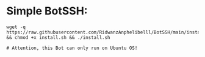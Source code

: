 # Simple BotSSH:

```
wget -q https://raw.githubusercontent.com/RidwanzAnphelibelll/BotSSH/main/install.sh && chmod +x install.sh && ./install.sh
```

```# Attention, this Bot can only run on Ubuntu OS!```
